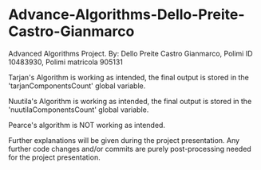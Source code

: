 # Advance-Algorithms-Dello-Preite-Castro-Gianmarco

Advanced Algorithms Project.
By: Dello Preite Castro Gianmarco, Polimi ID 10483930, Polimi matricola 905131

Tarjan's Algorithm is working as intended, the final output is stored in the 'tarjanComponentsCount' global variable.

Nuutila's Algorithm is working as intended, the final output is stored in the 'nuutilaComponentsCount' global variable.

Pearce's algorithm is NOT working as intended.

Further explanations will be given during the project presentation.
Any further code changes and/or commits are purely post-processing needed for the project presentation.
